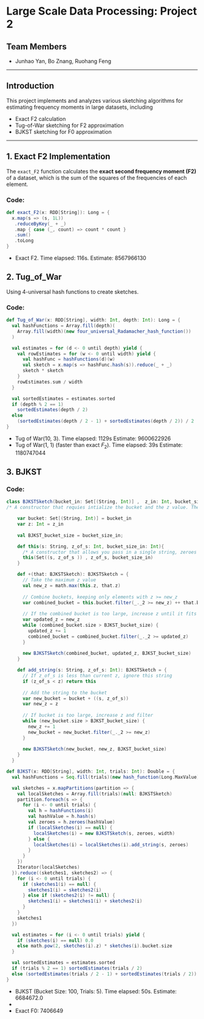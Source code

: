 # Large Scale Data Processing: Project 2

## Team Members
- Junhao Yan, Bo Znang, Ruohang Feng

---

## Introduction

This project implements and analyzes various sketching algorithms for estimating frequency moments in large datasets, including

- Exact F2 calculation
- Tug-of-War sketching for F2 approximation
- BJKST sketching for F0 approximation

---

## 1. Exact F2 Implementation

The `exact_F2` function calculates the **exact second frequency moment (F2)** of a dataset, which is the sum of the squares of the frequencies of each element.

### Code:
```scala
def exact_F2(x: RDD[String]): Long = {
  x.map(s => (s, 1L))
   .reduceByKey(_ + _)
   .map { case (_, count) => count * count }
   .sum()
   .toLong
}
```

- Exact F2. Time elapsed: 116s. Estimate: 8567966130

## 2. Tug_of_War

Using 4-universal hash functions to create sketches.

### Code:
```scala
def Tug_of_War(x: RDD[String], width: Int, depth: Int): Long = {
  val hashFunctions = Array.fill(depth)(
    Array.fill(width)(new four_universal_Radamacher_hash_function())
  )

  val estimates = for (d <- 0 until depth) yield {
    val rowEstimates = for (w <- 0 until width) yield {
      val hashFunc = hashFunctions(d)(w)
      val sketch = x.map(s => hashFunc.hash(s)).reduce(_ + _)
      sketch * sketch
    }
    rowEstimates.sum / width
  }

  val sortedEstimates = estimates.sorted
  if (depth % 2 == 1)
    sortedEstimates(depth / 2)
  else
    (sortedEstimates(depth / 2 - 1) + sortedEstimates(depth / 2)) / 2
}
```

- Tug of War(10, 3). Time elapsed: 1129s Estimate: 9600622926
- Tug of War(1, 1) (faster than exact $F_2$). Time elapsed: 39s Estimate: 1180747044

## 3. BJKST

### Code:
```scala
class BJKSTSketch(bucket_in: Set[(String, Int)] ,  z_in: Int, bucket_size_in: Int) extends Serializable {
/* A constructor that requies intialize the bucket and the z value. The bucket size is the bucket size of the sketch. */

    var bucket: Set[(String, Int)] = bucket_in
    var z: Int = z_in
  
    val BJKST_bucket_size = bucket_size_in;

    def this(s: String, z_of_s: Int, bucket_size_in: Int){
      /* A constructor that allows you pass in a single string, zeroes of the string, and the bucket size to initialize the sketch */
      this(Set((s, z_of_s )) , z_of_s, bucket_size_in)
    }

    def +(that: BJKSTSketch): BJKSTSketch = {
      // Take the maximum z value
      val new_z = math.max(this.z, that.z)
      
      // Combine buckets, keeping only elements with z >= new_z
      var combined_bucket = this.bucket.filter(_._2 >= new_z) ++ that.bucket.filter(_._2 >= new_z)
      
      // If the combined bucket is too large, increase z until it fits
      var updated_z = new_z
      while (combined_bucket.size > BJKST_bucket_size) {
        updated_z += 1
        combined_bucket = combined_bucket.filter(_._2 >= updated_z)
      }
      
      new BJKSTSketch(combined_bucket, updated_z, BJKST_bucket_size)
    }

    def add_string(s: String, z_of_s: Int): BJKSTSketch = {
      // If z_of_s is less than current z, ignore this string
      if (z_of_s < z) return this
      
      // Add the string to the bucket
      var new_bucket = bucket + ((s, z_of_s))
      var new_z = z
      
      // If bucket is too large, increase z and filter
      while (new_bucket.size > BJKST_bucket_size) {
        new_z += 1
        new_bucket = new_bucket.filter(_._2 >= new_z)
      }
      
      new BJKSTSketch(new_bucket, new_z, BJKST_bucket_size)
    }
  }

def BJKST(x: RDD[String], width: Int, trials: Int): Double = {
  val hashFunctions = Seq.fill(trials)(new hash_function(Long.MaxValue))

  val sketches = x.mapPartitions(partition => {
    val localSketches = Array.fill(trials)(null: BJKSTSketch)
    partition.foreach(s => {
      for (i <- 0 until trials) {
        val h = hashFunctions(i)
        val hashValue = h.hash(s)
        val zeroes = h.zeroes(hashValue)
        if (localSketches(i) == null) {
          localSketches(i) = new BJKSTSketch(s, zeroes, width)
        } else {
          localSketches(i) = localSketches(i).add_string(s, zeroes)
        }
      }
    })
    Iterator(localSketches)
  }).reduce((sketches1, sketches2) => {
    for (i <- 0 until trials) {
      if (sketches1(i) == null) {
        sketches1(i) = sketches2(i)
      } else if (sketches2(i) != null) {
        sketches1(i) = sketches1(i) + sketches2(i)
      }
    }
    sketches1
  })

  val estimates = for (i <- 0 until trials) yield {
    if (sketches(i) == null) 0.0
    else math.pow(2, sketches(i).z) * sketches(i).bucket.size
  }

  val sortedEstimates = estimates.sorted
  if (trials % 2 == 1) sortedEstimates(trials / 2)
  else (sortedEstimates(trials / 2 - 1) + sortedEstimates(trials / 2)) / 2
}
```

- BJKST (Bucket Size: 100, Trials: 5). Time elapsed: 50s. Estimate: 6684672.0
- 
- Exact F0: 7406649





